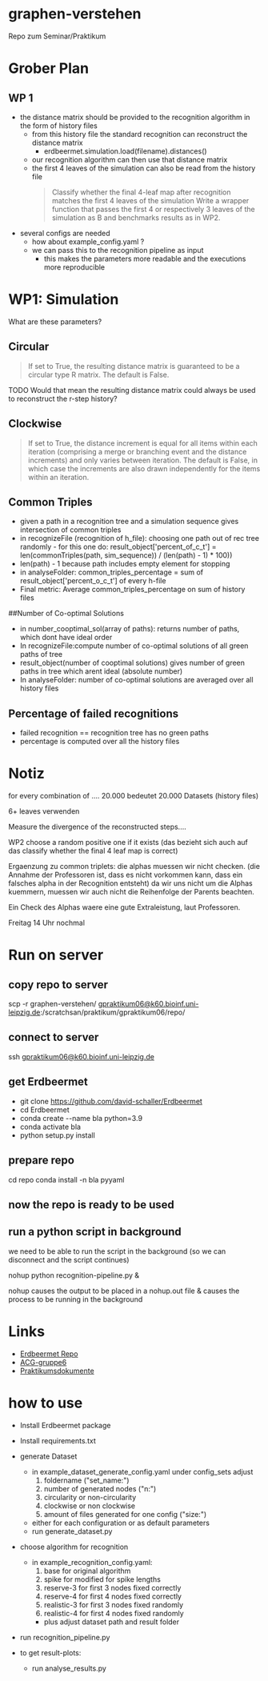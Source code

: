 # graphen-verstehen
Repo zum Seminar/Praktikum


# Grober Plan

## WP 1

* the distance matrix should be provided to the recognition algorithm in the form of history files
    * from this history file the standard recognition can reconstruct the distance matrix
        * erdbeermet.simulation.load(filename).distances()
    * our recognition algorithm can then use that distance matrix
    * the first 4 leaves of the simulation can also be read from the history file
        > Classify whether the final 4-leaf map after recognition matches the first 4 leaves of the simulation
        > Write a wrapper function that passes the first 4 or respectively 3 leaves of the simulation as B and benchmarks results as in WP2.
* several configs are needed
    * how about example_config.yaml ?
    * we can pass this to the recognition pipeline as input
        * this makes the parameters more readable and the executions more reproducible


# WP1: Simulation

What are these parameters?
## Circular
> If set to True, the resulting distance matrix is guaranteed to be a circular type R matrix. The default is False.

TODO Would that mean the resulting distance matrix could always be used to reconstruct the r-step history?

## Clockwise
> If set to True, the distance increment is equal for all items within each iteration (comprising a merge or branching event and the distance increments) and only varies between iteration. The default is False, in which case the increments are also drawn independently for the items within an iteration.

## Common Triples
- given a path in a recognition tree and a simulation sequence gives intersection of common triples
- in recognizeFile (recognition of h_file): choosing one path out of rec tree randomly - for this one do: 
result_object[\'percent_of_c_t\'] = len(commonTriples(path, sim_sequence)) / (len(path) - 1) * 100))
- len(path) - 1 because path includes empty element for stopping
- in analyseFolder:
common_triples_percentage = sum of result_object[\'percent_o_c_t\'] of every h-file
- Final metric: Average common_triples_percentage on sum of history files

##Number of Co-optimal Solutions
- in number_cooptimal_sol(array of paths): returns number of paths, which dont have ideal order
- In recognizeFile:compute number of co-optimal solutions of all green paths of tree
- result_object(number of cooptimal solutions) gives number of green paths in tree which arent ideal (absolute number)
- In analyseFolder: number of co-optimal solutions are averaged over all history files

## Percentage of failed recognitions
- failed recognition == recognition tree has no green paths
- percentage is computed over all the history files

# Notiz

for every combination of ....
20.000 bedeutet 20.000 Datasets (history files)
 
6+ leaves verwenden


Measure the divergence of the reconstructed steps....

WP2
choose a random positive one if it exists
(das bezieht sich auch auf das classify whether the final 4 leaf map is correct)


Ergaenzung zu common triplets:
die alphas muessen wir nicht checken.
(die Annahme der Professoren ist, dass es nicht vorkommen kann, dass ein falsches alpha in der Recognition entsteht)
da wir uns nicht um die Alphas kuemmern, muessen wir auch nicht die Reihenfolge der Parents beachten.

Ein Check des Alphas waere eine gute Extraleistung, laut Professoren.


Freitag 14 Uhr nochmal


# Run on server

## copy repo to server
scp -r graphen-verstehen/ gpraktikum06@k60.bioinf.uni-leipzig.de:/scratchsan/praktikum/gpraktikum06/repo/


## connect to server

ssh gpraktikum06@k60.bioinf.uni-leipzig.de

## get Erdbeermet

- git clone https://github.com/david-schaller/Erdbeermet
- cd Erdbeermet
- conda create --name bla python=3.9
- conda activate bla
- python setup.py install

## prepare repo

cd repo
conda install -n bla pyyaml

## now the repo is ready to be used

## run a python script in background

we need to be able to run the script in the background (so we can disconnect and the script continues)

nohup python recognition-pipeline.py &


nohup causes the output to be placed in a nohup.out file
& causes the process to be running in the background

# Links
* [Erdbeermet Repo](https://github.com/david-schaller/Erdbeermet#generation-of-scenarios)
* [ACG-gruppe6](https://github.com/geschnee/acg-gruppe6)
* [Praktikumsdokumente](http://silo.bioinf.uni-leipzig.de/GTPraktikumRMaps/)


# how to use
- Install Erdbeermet package 
- Install requirements.txt
- generate Dataset
  - in example_dataset_generate_config.yaml under config_sets adjust
    1. foldername ("set_name:")
    2. number of generated nodes ("n:")
    3. circularity or non-circularity
    4. clockwise or non clockwise
    5. amount of files generated for one config ("size:")
  - either for each configuration or as default parameters
  - run generate_dataset.py


- choose algorithm for recognition
  - in example_recognition_config.yaml:
    1. base for original algorithm
    2. spike for modified for spike lengths
    3. reserve-3 for first 3 nodes fixed correctly
    4. reserve-4 for first 4 nodes fixed correctly
    5. realistic-3 for first 3 nodes fixed randomly
    6. realistic-4 for first 4 nodes fixed randomly
    - plus adjust dataset path and result folder


- run recognition_pipeline.py

- to get result-plots:
  - run analyse_results.py

